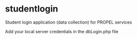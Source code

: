 # studentlogin
Student login application (data collection) for PROPEL services

Add your local server credentials in the dbLogin.php file
